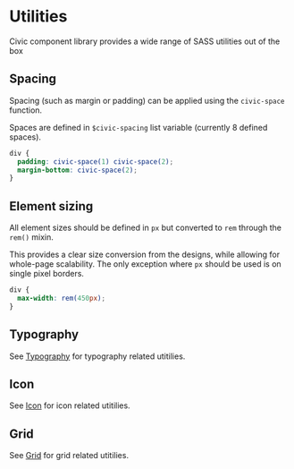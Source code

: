 # Utilities

Civic component library provides a wide range of SASS utilities out of the box

## Spacing

Spacing (such as margin or padding) can be applied using the `civic-space`
function.

Spaces are defined in `$civic-spacing` list variable (currently 8 defined
spaces).

```scss
div {
  padding: civic-space(1) civic-space(2);
  margin-bottom: civic-space(2);
}
```

## Element sizing

All element sizes should be defined in `px` but converted to `rem` through
the `rem()` mixin.

This provides a clear size conversion from the designs, while
allowing for whole-page scalability. The only exception where `px` should be
used is on single pixel borders.

```scss
div {
  max-width: rem(450px);
}
```
## Typography

See [Typography](typography.md) for typography related utitilies.

## Icon

See [Icon](icon.md) for icon related utitilies.

## Grid

See [Grid](grid.md) for grid related utitilies.

